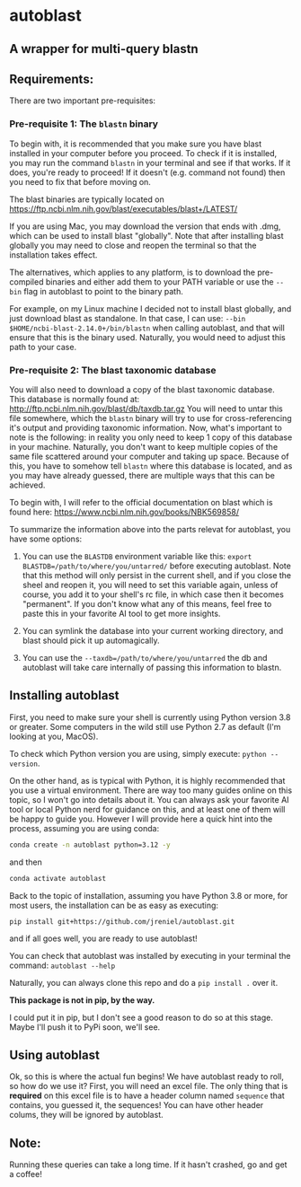 # autoblast

A wrapper for multi-query blastn
---

## Requirements:

There are two important pre-requisites:

### Pre-requisite 1: The `blastn` binary

To begin with, it is recommended that you make sure you have blast installed in your computer before you proceed.
To check if it is installed, you may run the command `blastn` in your terminal and see if that works.
If it does, you're ready to proceed!
If it doesn't (e.g. command not found) then you need to fix that before moving on.

The blast binaries are typically located on https://ftp.ncbi.nlm.nih.gov/blast/executables/blast+/LATEST/

If you are using Mac, you may download the version that ends with .dmg, which can be used to install blast "globally".
Note that after installing blast globally you may need to close and reopen the terminal so that the installation takes effect.

The alternatives, which applies to any platform, is to download the pre-compiled binaries and either add them to your PATH variable or use the `--bin` flag in autoblast to point to the binary path.

For example, on my Linux machine I decided not to install blast globally, and just download blast as standalone.
In that case, I can use: `--bin $HOME/ncbi-blast-2.14.0+/bin/blastn` when calling autoblast, and that will ensure that this is the binary used.
Naturally, you would need to adjust this path to your case.

### Pre-requisite 2: The blast taxonomic database

You will also need to download a copy of the blast taxonomic database.
This database is normally found at: http://ftp.ncbi.nlm.nih.gov/blast/db/taxdb.tar.gz
You will need to untar this file somewhere, which the `blastn` binary will try to use for cross-referencing it's output and providing taxonomic information.
Now, what's important to note is the following: in reality you only need to keep 1 copy of this database in your machine.
Naturally, you don't want to keep multiple copies of the same file scattered around your computer and taking up space.
Because of this, you have to somehow tell `blastn` where this database is located, and as you may have already guessed, there are multiple ways that this can be achieved.

To begin with, I will refer to the official documentation on blast which is found here: https://www.ncbi.nlm.nih.gov/books/NBK569858/

To summarize the information above into the parts relevat for autoblast, you have some options:

1. You can use the `BLASTDB` environment variable like this:  `export BLASTDB=/path/to/where/you/untarred/` before executing autoblast. Note that this method will only persist in the current shell, and if you close the sheel and reopen it, you will need to set this variable again, unless of course, you add it to your shell's rc file, in which case then it becomes "permanent". If you don't know what any of this means, feel free to paste this in your favorite AI tool to get more insights.

2. You can symlink the database into your current working directory, and blast should pick it up automagically.

3. You can use the `--taxdb=/path/to/where/you/untarred` the db and autoblast will take care internally of passing this information to blastn.

## Installing autoblast

First, you need to make sure your shell is currently using Python version 3.8 or greater.
Some computers in the wild still use Python 2.7 as default (I'm looking at you, MacOS).

To check which Python version you are using, simply execute: `python --version`.

On the other hand, as is typical with Python, it is highly recommended that you use a virtual environment.
There are way too many guides online on this topic, so I won't go into details about it.
You can always ask your favorite AI tool or local Python nerd for guidance on this, and at least one of them will be happy to guide you.
However I will provide here a quick hint into the process, assuming you are using conda:

```bash
conda create -n autoblast python=3.12 -y
```
and then
```bash
conda activate autoblast
```

Back to the topic of installation, assuming you have Python 3.8 or more, for most users, the installation can be as easy as executing:

`pip install git+https://github.com/jreniel/autoblast.git`

and if all goes well, you are ready to use autoblast!

You can check that autoblast was installed by executing in your terminal the command:
`autoblast --help`

Naturally, you can always clone this repo and do a `pip install .` over it.

**This package is not in pip, by the way.**

I could put it in pip, but I don't see a good reason to do so at this stage.
Maybe I'll push it to PyPi soon, we'll see.

## Using autoblast

Ok, so this is where the actual fun begins! We have autoblast ready to roll, so how do we use it?
First, you will need an excel file.
The only thing that is **required** on this excel file is to have a header column named `sequence` that contains, you guessed it, the sequences!
You can have other header colums, they will be ignored by autoblast.


## Note:
Running these queries can take a long time. If it hasn't crashed, go and get a coffee!


